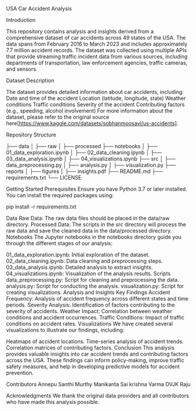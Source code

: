 USA Car Accident Analysis

Introduction

This repository contains analysis and insights derived from a comprehensive dataset of car accidents across 49 states of the USA. The data spans from February 2016 to March 2023 and includes approximately 7.7 million accident records. The dataset was collected using multiple APIs that provide streaming traffic incident data from various sources, including departments of transportation, law enforcement agencies, traffic cameras, and sensors.

Dataset Description

The dataset provides detailed information about car accidents, including:
Date and time of the accident
Location (latitude, longitude, state)
Weather conditions
Traffic conditions
Severity of the accident
Contributing factors (e.g., speeding, alcohol involvement)
For more information about the dataset, please refer to the original source here[https://www.kaggle.com/datasets/sobhanmoosavi/us-accidents].

Repository Structure

├── data
│   ├── raw
│   ├── processed
├── notebooks
│   ├── 01_data_exploration.ipynb
│   ├── 02_data_cleaning.ipynb
│   ├── 03_data_analysis.ipynb
│   ├── 04_visualizations.ipynb
├── src
│   ├── data_preprocessing.py
│   ├── analysis.py
│   ├── visualization.py
├── reports
│   ├── figures
│   ├── insights.pdf
├── README.md
├── requirements.txt
└── LICENSE

Getting Started
Prerequisites
Ensure you have Python 3.7 or later installed. You can install the required packages using:

pip install -r requirements.txt

Data
Raw Data: The raw data files should be placed in the data/raw directory.
Processed Data: The scripts in the src directory will process the raw data and save the cleaned data in the data/processed directory.
Notebooks
The Jupyter notebooks in the notebooks directory guide you through the different stages of our analysis:

01_data_exploration.ipynb: Initial exploration of the dataset.
02_data_cleaning.ipynb: Data cleaning and preprocessing steps.
03_data_analysis.ipynb: Detailed analysis to extract insights.
04_visualizations.ipynb: Visualization of the analysis results.
Scripts
data_preprocessing.py: Script for cleaning and preprocessing the data.
analysis.py: Script for conducting the analysis.
visualization.py: Script for creating visualizations.
Analysis and Insights
Key Findings
Accident Frequency: Analysis of accident frequency across different states and time periods.
Severity Analysis: Identification of factors contributing to the severity of accidents.
Weather Impact: Correlation between weather conditions and accident occurrences.
Traffic Conditions: Impact of traffic conditions on accident rates.
Visualizations
We have created several visualizations to illustrate our findings, including:

Heatmaps of accident locations.
Time-series analysis of accident trends.
Correlation matrices of contributing factors.
Conclusion
This analysis provides valuable insights into car accident trends and contributing factors across the USA. These findings can inform policy-making, improve traffic safety measures, and help in developing predictive models for accident prevention.

Contributors
Annepu Santhi Murthy
Manikanta
Sai krishna Varma
DVJK Raju


Acknowledgments
We thank the original data providers and all contributors who have made this analysis possible.

